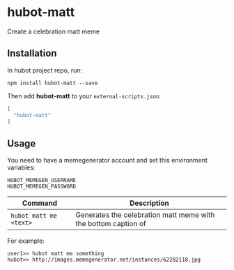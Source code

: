 # hubot-matt

Create a celebration matt meme

## Installation

In hubot project repo, run:

`npm install hubot-matt --save`

Then add **hubot-matt** to your `external-scripts.json`:

```json
[
  "hubot-matt"
]
```

## Usage

You need to have a memegenerator account and set this environment variables:

```
HUBOT_MEMEGEN_USERNAME
HUBOT_MEMEGEN_PASSWORD
```

| Command                | Description     
|------------------------|----------------------------------------------------------------------
| `hubot matt me <text>` | Generates the celebration matt meme with the bottom caption of <text>

For example:

```
user1>> hubot matt me something
hubot>> http://images.memegenerator.net/instances/62282118.jpg
```

